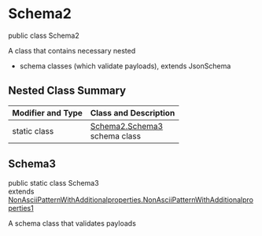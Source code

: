 # Schema2
public class Schema2

A class that contains necessary nested
- schema classes (which validate payloads), extends JsonSchema

## Nested Class Summary
| Modifier and Type | Class and Description |
| ----------------- | ---------------------- |
| static class | [Schema2.Schema3](#schema3)<br> schema class |

## Schema3
public static class Schema3<br>
extends [NonAsciiPatternWithAdditionalproperties.NonAsciiPatternWithAdditionalproperties1](../../../../../../components/schemas/NonAsciiPatternWithAdditionalproperties.md#nonasciipatternwithadditionalproperties1)

A schema class that validates payloads
